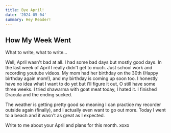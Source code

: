 ```yaml
---
title: Bye April!
date: '2024-05-04'
summary: Hey Reader! 
---
```


## How My Week Went 

What to write, what to write...

Well, April wasn't bad at all. I had some bad days but mostly good days. In the last week of April I really didn't get to much. Just school work and recording youtube videos. 
My mom had her birthday on the 30th (Happy birthday again mom!), and my birthday is coming up soon too. I honestly have no idea what I want to do yet but i'll figure it out, O still have some three weeks. I tried shawarma with goat meat today, I hated it. I finished Dracula and the ending sucked. 

The weather is getting pretty good so meaning I can practice my recorder outside again (finally), and I actually even want to go out more. Today I went to a beach and it wasn't as great as I expected.

Write to me about your April and plans for this month. 
xoxo 
 
